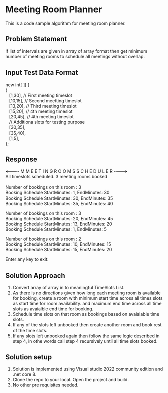 # Meeting Room Planner
This is a code sample algorithm for meeting room planner.

## Problem Statement
If list of intervals are given in array of array format then get minimum number of meeting rooms to schedule all meetings without overlap.
## Input Test Data Format
new int[ ][ ]</br>
    {</br>
    &nbsp;&nbsp;  [1,30],  // First meeting timeslot</br>
    &nbsp;&nbsp;  [10,15], // Second meetting timeslot</br>
    &nbsp;&nbsp;  [13,20], // Third meeting timeslot</br>
    &nbsp;&nbsp;  [15,20], // 4th meeting timeslot</br>
    &nbsp;&nbsp;  [20,45],  // 4th meeting timeslot</br>
    &nbsp;&nbsp;  // Additiona slots for testing purpose</br>
    &nbsp;&nbsp;  [30,35],</br>
    &nbsp;&nbsp;  [35,40],</br>
    &nbsp;&nbsp;  [1,5],</br>
    };</br>

## Response 
<---- M M E E T I N G  R O O M S  S C H E D U L E R ----></br>
All timeslots scheduled. 3 meeting rooms booked</br></br>
Number of bookings on this room : 3</br>
Booking Schedule StartMinutes: 1, EndMinutes: 30</br>
Booking Schedule StartMinutes: 30, EndMinutes: 35</br>
Booking Schedule StartMinutes: 35, EndMinutes: 40</br>

Number of bookings on this room : 3</br>
Booking Schedule StartMinutes: 20, EndMinutes: 45</br>
Booking Schedule StartMinutes: 13, EndMinutes: 20</br>
Booking Schedule StartMinutes: 1, EndMinutes: 5</br>
 
Number of bookings on this room : 2</br>
Booking Schedule StartMinutes: 10, EndMinutes: 15</br>
Booking Schedule StartMinutes: 15, EndMinutes: 20</br>

Enter any key to exit:</br>

## Solution Approach
1. Convert array of array in to meaningful TimeSlots List.
2. As there is no directions given how long each meeting room is available for booking, create a room with minimum start time across all times slots as start time for room availability. and maximum end time across all time slots as avaialble end time for booking.
3. Schedule time slots on that room as bookings based on avaialable time slots.
4. If any of the slots left unbooked then create another room and book rest of the time slots.
5. If any slots left unbooked again then follow the same logic described in step 4, in othe words call step 4 recursively until all time slots booked.

## Solution setup
1. Solution is implemented using Visual studio 2022 community edition and .net core 8.
2. Clone the repo to your local. Open the project and build.
3. No other pre requisites needed.
